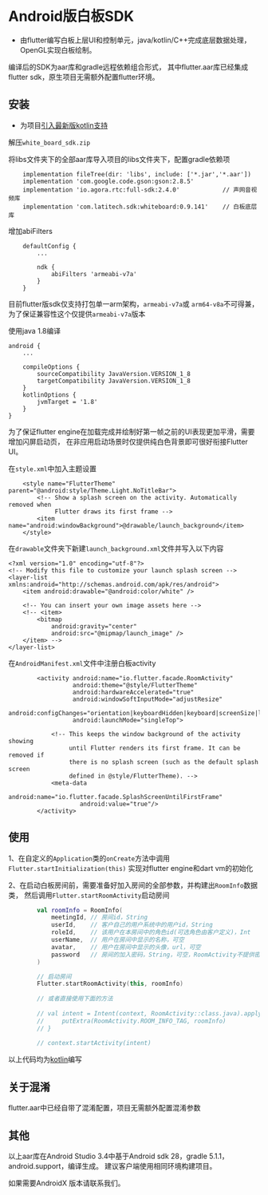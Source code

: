 # Android版白板SDK

* 由flutter编写白板上层UI和控制单元，java/kotlin/C++完成底层数据处理，OpenGL实现白板绘制。

编译后的SDK为aar库和gradle远程依赖组合形式，
其中flutter.aar库已经集成flutter sdk，原生项目无需额外配置flutter环境。

## 安装

* 为项目[引入最新版kotlin支持](https://developer.android.google.cn/kotlin/get-started)

解压`white_board_sdk.zip`

将libs文件夹下的全部aar库导入项目的libs文件夹下，配置gradle依赖项

```
    implementation fileTree(dir: 'libs', include: ['*.jar','*.aar'])
    implementation 'com.google.code.gson:gson:2.8.5'
    implementation 'io.agora.rtc:full-sdk:2.4.0'            // 声网音视频库
    implementation 'com.latitech.sdk:whiteboard:0.9.141'    // 白板底层库
```

增加abiFilters

```
    defaultConfig {
        ...

        ndk {
            abiFilters 'armeabi-v7a'
        }
    }
```

目前flutter版sdk仅支持打包单一arm架构，`armeabi-v7a`或 `arm64-v8a`不可得兼，为了保证兼容性这个仅提供`armeabi-v7a`版本

使用java 1.8编译

```
android {
    ...
    
    compileOptions {
        sourceCompatibility JavaVersion.VERSION_1_8
        targetCompatibility JavaVersion.VERSION_1_8
    }
    kotlinOptions {
        jvmTarget = '1.8'
    }
}
```

为了保证flutter engine在加载完成并绘制好第一帧之前的UI表现更加平滑，需要增加闪屏启动页，
在非应用启动场景时仅提供纯白色背景即可很好衔接Flutter UI。

在`style.xml`中加入主题设置

```
    <style name="FlutterTheme" parent="@android:style/Theme.Light.NoTitleBar">
        <!-- Show a splash screen on the activity. Automatically removed when
             Flutter draws its first frame -->
        <item name="android:windowBackground">@drawable/launch_background</item>
    </style>
```

在`drawable`文件夹下新建`launch_background.xml`文件并写入以下内容

```
<?xml version="1.0" encoding="utf-8"?>
<!-- Modify this file to customize your launch splash screen -->
<layer-list xmlns:android="http://schemas.android.com/apk/res/android">
    <item android:drawable="@android:color/white" />

    <!-- You can insert your own image assets here -->
    <!-- <item>
        <bitmap
            android:gravity="center"
            android:src="@mipmap/launch_image" />
    </item> -->
</layer-list>
```

在`AndroidManifest.xml`文件中注册白板activity

```
        <activity android:name="io.flutter.facade.RoomActivity"
                  android:theme="@style/FlutterTheme"
                  android:hardwareAccelerated="true"
                  android:windowSoftInputMode="adjustResize"
                  android:configChanges="orientation|keyboardHidden|keyboard|screenSize|locale|layoutDirection|fontScale|screenLayout|density|uiMode"
                  android:launchMode="singleTop">

            <!-- This keeps the window background of the activity showing
                 until Flutter renders its first frame. It can be removed if
                 there is no splash screen (such as the default splash screen
                 defined in @style/FlutterTheme). -->
            <meta-data
                    android:name="io.flutter.facade.SplashScreenUntilFirstFrame"
                    android:value="true"/>
        </activity>
```

## 使用

1、在自定义的`Application`类的`onCreate`方法中调用
`Flutter.startInitialization(this)` 实现对flutter engine和dart vm的初始化

2、在启动白板房间前，需要准备好加入房间的全部参数，并构建出`RoomInfo`数据类，
然后调用`Flutter.startRoomActivity`启动房间

``` kotlin
        val roomInfo = RoomInfo(
            meetingId, // 房间id，String
            userId,    // 客户自己的用户系统中的用户id，String
            roleId,    // 该用户在本房间中的角色id(可选角色由客户定义)，Int
            userName,  // 用户在房间中显示的名称，可空
            avatar,    // 用户在房间中显示的头像，url，可空
            password   // 房间的加入密码，String，可空，RoomActivity不提供密码输入界面，如果需要，密码输入界面应由客户端自行设计实现
        )

        // 启动房间
        Flutter.startRoomActivity(this, roomInfo)
        
        // 或者直接使用下面的方法
        
        // val intent = Intent(context, RoomActivity::class.java).apply {
        //     putExtra(RoomActivity.ROOM_INFO_TAG, roomInfo)
        // }
        
        // context.startActivity(intent)
```

以上代码均为[kotlin](https://www.kotlincn.net/)编写

## 关于混淆

flutter.aar中已经自带了混淆配置，项目无需额外配置混淆参数

## 其他

以上aar库在Android Studio 3.4中基于Android sdk 28，gradle 5.1.1，android.support，编译生成。
建议客户端使用相同环境构建项目。

如果需要AndroidX 版本请联系我们。